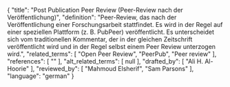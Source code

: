 {
    "title": "Post Publication Peer Review (Peer-Review nach der Veröffentlichung)",
    "definition": "Peer-Review, das nach der Veröffentlichung einer Forschungsarbeit stattfindet. Es wird in der Regel auf einer speziellen Plattform (z. B. PubPeer) veröffentlicht. Es unterscheidet sich vom traditionellen Kommentar, der in der gleichen Zeitschrift veröffentlicht wird und in der Regel selbst einem Peer Review unterzogen wird.",
    "related_terms": [
        "Open Peer Review",
        "PeerPub",
        "Peer review"
    ],
    "references": [
        ""
    ],
    "alt_related_terms": [
        null
    ],
    "drafted_by": [
        "Ali H. Al-Hoorie"
    ],
    "reviewed_by": [
        "Mahmoud Elsherif",
        "Sam Parsons"
    ],
    "language": "german"
}